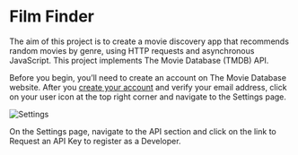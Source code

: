# Film Finder

The aim of this project is to create a movie discovery app that recommends random movies by genre, using HTTP requests and asynchronous JavaScript. This project implements The Movie Database (TMDB) API.

Before you begin, you’ll need to create an account on The Movie Database website. After you [create your account](https://www.themoviedb.org/signup) and verify your email address, click on your user icon at the top right corner and navigate to the Settings page.

![Settings](https://static-assets.codecademy.com/Courses/Learn-JavaScript/requests/TMDB-Settings.png)

On the Settings page, navigate to the API section and click on the link to Request an API Key to register as a Developer.
